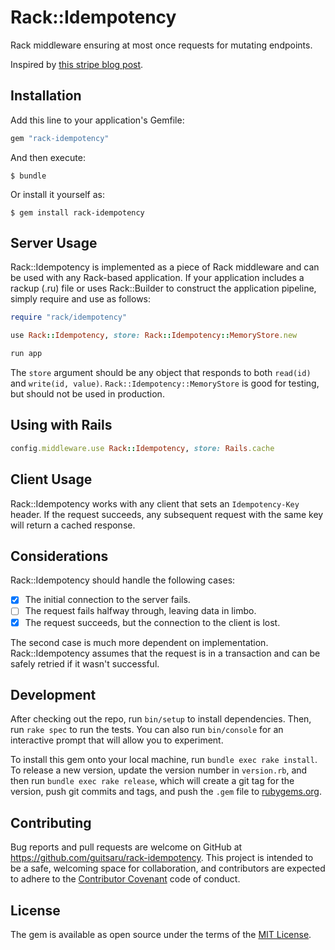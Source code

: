 # Rack::Idempotency

Rack middleware ensuring at most once requests for mutating endpoints.

Inspired by [this stripe blog post](https://stripe.com/blog/idempotency).

## Installation

Add this line to your application's Gemfile:

```ruby
gem "rack-idempotency"
```

And then execute:

    $ bundle

Or install it yourself as:

    $ gem install rack-idempotency

## Server Usage

Rack::Idempotency is implemented as a piece of Rack middleware and can be used with any Rack-based application. If your application includes a rackup (.ru) file or uses Rack::Builder to construct the application pipeline, simply require and use as follows:

```ruby
require "rack/idempotency"

use Rack::Idempotency, store: Rack::Idempotency::MemoryStore.new

run app
```

The `store` argument should be any object that responds to both `read(id)` and `write(id, value)`.  `Rack::Idempotency::MemoryStore` is good for testing, but should not be used in production.

## Using with Rails

```ruby
config.middleware.use Rack::Idempotency, store: Rails.cache
```

## Client Usage

Rack::Idempotency works with any client that sets an `Idempotency-Key` header.  If the request succeeds, any subsequent request with the same key will return a cached response.

## Considerations

Rack::Idempotency should handle the following cases:

 - [x] The initial connection to the server fails.
 - [ ] The request fails halfway through, leaving data in limbo.
 - [x] The request succeeds, but the connection to the client is lost.
 
The second case is much more dependent on implementation.  Rack::Idempotency assumes that the request is in a transaction and
can be safely retried if it wasn't successful.

## Development

After checking out the repo, run `bin/setup` to install dependencies. Then, run `rake spec` to run the tests. You can also run `bin/console` for an interactive prompt that will allow you to experiment.

To install this gem onto your local machine, run `bundle exec rake install`. To release a new version, update the version number in `version.rb`, and then run `bundle exec rake release`, which will create a git tag for the version, push git commits and tags, and push the `.gem` file to [rubygems.org](https://rubygems.org).

## Contributing

Bug reports and pull requests are welcome on GitHub at https://github.com/guitsaru/rack-idempotency. This project is intended to be a safe, welcoming space for collaboration, and contributors are expected to adhere to the [Contributor Covenant](http://contributor-covenant.org) code of conduct.


## License

The gem is available as open source under the terms of the [MIT License](http://opensource.org/licenses/MIT).

